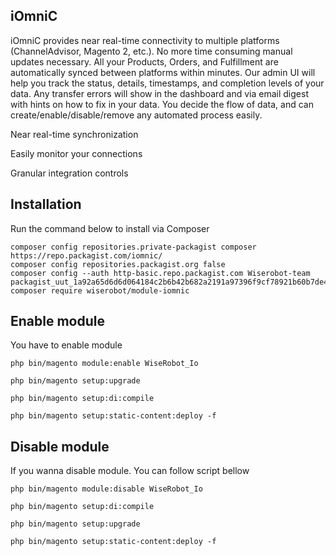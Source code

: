 ## iOmniC
iOmniC provides near real-time connectivity to multiple platforms (ChannelAdvisor, Magento 2, etc.).
No more time consuming manual updates necessary. All your Products, Orders, and Fulfillment are automatically synced between platforms within minutes. Our admin UI will help you track the status, details, timestamps, and completion levels of your data. Any transfer errors will show in the dashboard and via email digest with hints on how to fix in your data. You decide the flow of data, and can create/enable/disable/remove any automated process easily.

Near real-time synchronization

Easily monitor your connections

Granular integration controls

## Installation

Run the command below to install via Composer

```shell
composer config repositories.private-packagist composer https://repo.packagist.com/iomnic/
composer config repositories.packagist.org false
composer config --auth http-basic.repo.packagist.com Wiserobot-team packagist_uut_1a92a65d6d6d064184c2b6b42b682a2191a97396f9cf78921b60b7de4180b8d2d91a
composer require wiserobot/module-iomnic
```

## Enable module

You have to enable module

```shell
php bin/magento module:enable WiseRobot_Io

php bin/magento setup:upgrade

php bin/magento setup:di:compile

php bin/magento setup:static-content:deploy -f
```

## Disable module

If you wanna disable module. You can follow script bellow

```shell
php bin/magento module:disable WiseRobot_Io

php bin/magento setup:di:compile

php bin/magento setup:upgrade

php bin/magento setup:static-content:deploy -f
```
